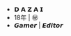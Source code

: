 <!--- 👋 Hi, I’m @im-dazai
- 👀 I’m interested in ...
- 🌱 I’m currently learning ...
- 💞️ I’m looking to collaborate on ...
- 📫 How to reach me ...
--->
- 𝗗 𝗔 𝗭 𝗔 𝗜
- 18年 | ㊙️
- 𝙂𝙖𝙢𝙚𝙧 | 𝙀𝙙𝙞𝙩𝙤𝙧

<!---
im-dazai/im-dazai is a ✨ special ✨ repository because its `README.md` (this file) appears on your GitHub profile.
You can click the Preview link to take a look at your changes.
--->
